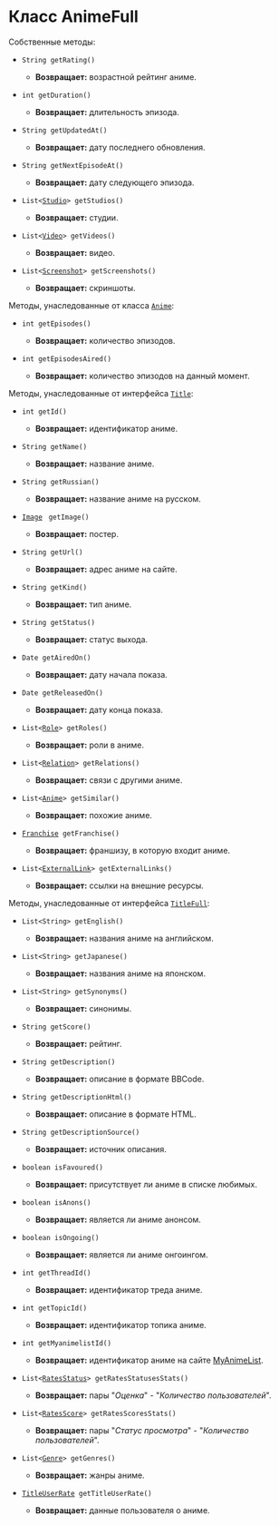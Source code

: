 [//]: # (Created by Firely-Pasha on 16.12.2017)

# Класс AnimeFull

Собственные методы:

* `String getRating()`
    * **Возвращает:** возрастной рейтинг аниме.

* `int getDuration()`
    * **Возвращает:** длительность эпизода.

* `String getUpdatedAt()`
    * **Возвращает:** дату последнего обновления.

* `String getNextEpisodeAt()`
    * **Возвращает:** дату следующего эпизода.

* `List<`[`Studio`](../Items/Studio.md)`> getStudios()`
    * **Возвращает:** студии.

* `List<`[`Video`](../Items/Video.md)`> getVideos()`
    * **Возвращает:** видео.

* `List<`[`Screenshot`](../Items/Screenshot.md)`> getScreenshots()`
    * **Возвращает:** скриншоты.


Методы, унаследованные от класса [`Anime`](Anime.md):

* `int getEpisodes()`
    * **Возвращает:** количество эпизодов.

* `int getEpisodesAired()`
    * **Возвращает:** количество эпизодов на данный момент.

Методы, унаследованные от интерфейса [`Title`](Title.md):

* `int getId()`
    * **Возвращает:** идентификатор аниме.

* `String getName()`
    * **Возвращает:** название аниме.

* `String getRussian()`
    * **Возвращает:** название аниме на русском.

* [`Image`](../Items/Image.md) ` getImage()`
    * **Возвращает:** постер.

* `String getUrl()`
    * **Возвращает:** адрес аниме на сайте.

* `String getKind()`
    * **Возвращает:** тип аниме.

* `String getStatus()`
    * **Возвращает:** статус выхода.

* `Date getAiredOn()`
    * **Возвращает:** дату начала показа.

* `Date getReleasedOn()`
    * **Возвращает:** дату конца показа.

* `List<`[`Role`](../Items/Role.md)`> getRoles()`
    * **Возвращает:** роли в аниме.

* `List<`[`Relation`](../Items/Relation.md)`> getRelations()`
    * **Возвращает:** связи с другими аниме.

* `List<`[`Anime`](Anime.md)`> getSimilar()`
    * **Возвращает:** похожие аниме.

* [`Franchise`](../Items/Franchise.md)` getFranchise()`
    * **Возвращает:** франшизу, в которую входит аниме.

* `List<`[`ExternalLink`](../Items/ExternalLink.md)`> getExternalLinks()`
    * **Возвращает:** ссылки на внешние ресурсы.

Методы, унаследованные от интерфейса [`TitleFull`](TitleFull.md):

* `List<String> getEnglish()`
    * **Возвращает:** названия аниме на английском.

* `List<String> getJapanese()`
    * **Возвращает:** названия аниме на японском.

* `List<String> getSynonyms()`
    * **Возвращает:** синонимы.

* `String getScore()`
    * **Возвращает:** рейтинг.

* `String getDescription()`
    * **Возвращает:** описание в формате BBCode.

* `String getDescriptionHtml()`
    * **Возвращает:** описание в формате HTML.

* `String getDescriptionSource()`
    * **Возвращает:** источник описания.

* `boolean isFavoured()`
    * **Возвращает:** присутствует ли аниме в списке любимых.

* `boolean isAnons()`
    * **Возвращает:** является ли аниме анонсом.

* `boolean isOngoing()`
    * **Возвращает:** является ли аниме онгоингом.

* `int getThreadId()`
    * **Возвращает:** идентификатор треда аниме.

* `int getTopicId()`
    * **Возвращает:** идентификатор топика аниме.

* `int getMyanimelistId()`
    * **Возвращает:** идентификатор аниме на сайте [MyAnimeList](https://myanimelist.net/).

* `List<`[`RatesStatus`](../Items/RateStatus.md)`> getRatesStatusesStats()`
    * **Возвращает:** пары "*Оценка*" - "*Количество пользователей*".

* `List<`[`RatesScore`](../Items/RateScore.md)`> getRatesScoresStats()`
    * **Возвращает:** пары "*Статус просмотра*" - "*Количество пользователей*".

* `List<`[`Genre`](../Items/Genre.md)`> getGenres()`
    * **Возвращает:** жанры аниме.

* [`TitleUserRate`](../Items/TitleUserRate.md)` getTitleUserRate()`
    * **Возвращает:** данные пользователя о аниме.
